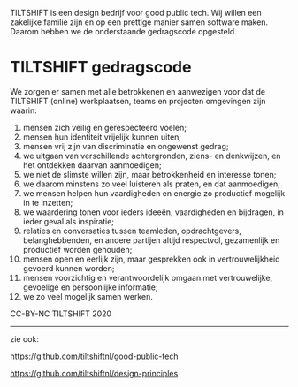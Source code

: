 TILTSHIFT is een design bedrijf voor good public tech. Wij willen een zakelijke familie zijn en op een prettige manier samen software maken. Daarom hebben we de onderstaande gedragscode opgesteld.

TILTSHIFT gedragscode
=====================

We zorgen er samen met alle betrokkenen en aanwezigen voor dat de TILTSHIFT (online) werkplaatsen, teams en projecten omgevingen zijn waarin:

1. mensen zich veilig en gerespecteerd voelen;
2. mensen hun identiteit vrijelijk kunnen uiten;
3. mensen vrij zijn van discriminatie en ongewenst gedrag;
4. we uitgaan van verschillende achtergronden, ziens- en denkwijzen, en het ontdekken daarvan aanmoedigen;
5. we niet de slimste willen zijn, maar betrokkenheid en interesse tonen;
6. we daarom minstens zo veel luisteren als praten, en dat aanmoedigen;
7. we mensen helpen hun vaardigheden en energie zo productief mogelijk in te inzetten;
8. we waardering tonen voor ieders ideeën, vaardigheden en bijdragen, in ieder geval als inspiratie;
9. relaties en conversaties tussen teamleden, opdrachtgevers, belanghebbenden, en andere partijen altijd respectvol, gezamenlijk en productief worden gehouden;
10. mensen open en eerlijk zijn, maar gesprekken ook in vertrouwelijkheid gevoerd kunnen worden;
11. mensen voorzichtig en verantwoordelijk omgaan met vertrouwelijke, gevoelige en persoonlijke informatie;
12. we zo veel mogelijk samen werken.

CC-BY-NC TILTSHIFT 2020

---

zie ook:

https://github.com/tiltshiftnl/good-public-tech

https://github.com/tiltshiftnl/design-principles
